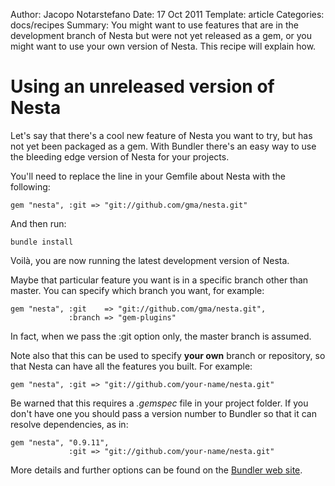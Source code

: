 Author: Jacopo Notarstefano
Date: 17 Oct 2011
Template: article
Categories: docs/recipes
Summary: You might want to use features that are in the development branch of Nesta but were not yet released as a gem, or you might want to use your own version of Nesta. This recipe will explain how.

# Using an unreleased version of Nesta

Let's say that there's a cool new feature of Nesta you want to try, but has not yet been packaged as a gem. With Bundler there's an easy way to use the bleeding edge version of Nesta for your projects.

You'll need to replace the line in your Gemfile about Nesta with the following:

    gem "nesta", :git => "git://github.com/gma/nesta.git"

And then run: 

    bundle install

Voilà, you are now running the latest development version of Nesta. 

Maybe that particular feature you want is in a specific branch other than master. You can specify which branch you want, for example:

    gem "nesta", :git    => "git://github.com/gma/nesta.git",
                 :branch => "gem-plugins"

In fact, when we pass the :git option only, the master branch is assumed.

Note also that this can be used to specify **your own** branch or repository, so that Nesta can have all the features you built. For example:

    gem "nesta", :git => "git://github.com/your-name/nesta.git"

Be warned that this requires a *.gemspec* file in your project folder. If you don't have one you should pass a version number to Bundler so that it can resolve dependencies, as in:

    gem "nesta", "0.9.11", 
                 :git => "git://github.com/your-name/nesta.git"

More details and further options can be found on the [Bundler web site].

[Bundler web site]: http://gembundler.com/git.html
